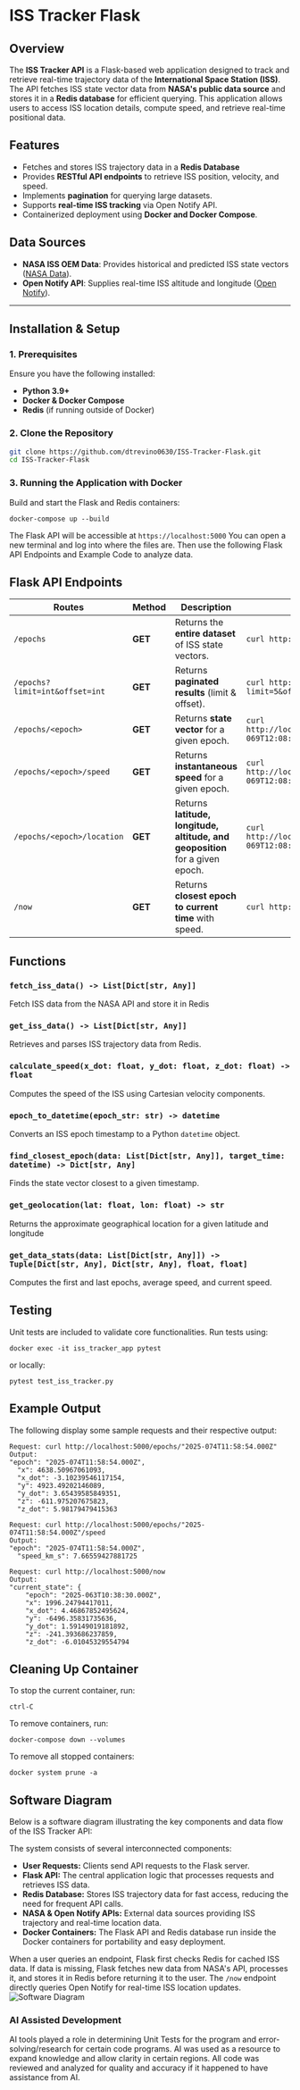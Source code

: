 # **ISS Tracker Flask**

## **Overview**
The **ISS Tracker API** is a Flask-based web application designed to track and retrieve real-time trajectory data of the **International Space Station (ISS)**. The API fetches ISS state vector data from **NASA's public data source** and stores it in a **Redis database** for efficient querying. This application allows users to access ISS location details, compute speed, and retrieve real-time positional data.

## Features
- Fetches and stores ISS trajectory data in a **Redis Database**
- Provides **RESTful API endpoints** to retrieve ISS position, velocity, and speed.
- Implements **pagination** for querying large datasets.
- Supports **real-time ISS tracking** via Open Notify API.
- Containerized deployment using **Docker and Docker Compose**.

## **Data Sources**
- **NASA ISS OEM Data**: Provides historical and predicted ISS state vectors ([NASA Data](https://nasa-public-data.s3.amazonaws.com)).
- **Open Notify API**: Supplies real-time ISS altitude and longitude ([Open Notify](http://api.open-notify.org/iss-now.json)).

---

## **Installation & Setup**

### **1. Prerequisites**
Ensure you have the following installed:
- **Python 3.9+**
- **Docker & Docker Compose**
- **Redis** (if running outside of Docker)

### **2. Clone the Repository**
```sh
git clone https://github.com/dtrevino0630/ISS-Tracker-Flask.git
cd ISS-Tracker-Flask
```

### **3. Running the Application with Docker**
Build and start the Flask and Redis containers:
```
docker-compose up --build
```
The Flask API will be accessible at ```https://localhost:5000```
You can open a new terminal and log into where the files are. Then use the following Flask API Endpoints and Example Code to analyze data.

## **Flask API Endpoints**
| **Routes**                      | **Method**  | **Description**                                                                    | **Example Code**                                                      |
|---------------------------------|-------------|------------------------------------------------------------------------------------|-----------------------------------------------------------------------|
| `/epochs`                       | **GET**     | Returns the **entire dataset** of ISS state vectors.                               | `curl http://localhost:5000/epochs`                                  |
| `/epochs?limit=int&offset=int`  | **GET**     | Returns **paginated results** (limit & offset).                                    | `curl http://localhost:5000/epochs?limit=5&offset=2`                |
| `/epochs/<epoch>`               | **GET**     | Returns **state vector** for a given epoch.                                        | `curl http://localhost:5000/epochs/2025-069T12:08:00.000Z`           |
| `/epochs/<epoch>/speed`         | **GET**     | Returns **instantaneous speed** for a given epoch.                                 | `curl http://localhost:5000/epochs/2025-069T12:08:00.000Z/speed`     |
| `/epochs/<epoch>/location`      | **GET**     | Returns **latitude, longitude, altitude, and geoposition** for a given epoch.      | `curl http://localhost:5000/epochs/2025-069T12:08:00.000Z/location`  |
| `/now`                          | **GET**     | Returns **closest epoch to current time** with speed.                              | `curl http://localhost:5000/now`                                     |

## **Functions**
### `fetch_iss_data() -> List[Dict[str, Any]]`
Fetch ISS data from the NASA API and store it in Redis

### `get_iss_data() -> List[Dict[str, Any]]`
Retrieves and parses ISS trajectory data from Redis.

### `calculate_speed(x_dot: float, y_dot: float, z_dot: float) -> float`
Computes the speed of the ISS using Cartesian velocity components.

### `epoch_to_datetime(epoch_str: str) -> datetime`
Converts an ISS epoch timestamp to a Python `datetime` object.

### `find_closest_epoch(data: List[Dict[str, Any]], target_time: datetime) -> Dict[str, Any]`
Finds the state vector closest to a given timestamp.

### `get_geolocation(lat: float, lon: float) -> str`
Returns the approximate geographical location for a given latitude and longitude

### `get_data_stats(data: List[Dict[str, Any]]) -> Tuple[Dict[str, Any], Dict[str, Any], float, float]`
Computes the first and last epochs, average speed, and current speed.

## **Testing**
Unit tests are included to validate core functionalities. Run tests using:
```
docker exec -it iss_tracker_app pytest
```
or locally:
```
pytest test_iss_tracker.py
```

## **Example Output**
The following display some sample requests and their respective output:
```
Request: curl http://localhost:5000/epochs/"2025-074T11:58:54.000Z"
Output:
"epoch": "2025-074T11:58:54.000Z",
  "x": 4638.50967061093,
  "x_dot": -3.10239546117154,
  "y": 4923.49202146089,
  "y_dot": 3.65439585849351,
  "z": -611.975207675823,
  "z_dot": 5.98179479415363

Request: curl http://localhost:5000/epochs/"2025-074T11:58:54.000Z"/speed
Output:
"epoch": "2025-074T11:58:54.000Z",
  "speed_km_s": 7.66559427881725

Request: curl http://localhost:5000/now
Output:
"current_state": {
    "epoch": "2025-063T10:38:30.000Z",
    "x": 1996.24794417011,
    "x_dot": 4.46867852495624,
    "y": -6496.35831735636,
    "y_dot": 1.59149019181892,
    "z": -241.393686237859,
    "z_dot": -6.01045329554794
```

## **Cleaning Up Container**
To stop the current container, run:
```
ctrl-C
```
To remove containers, run:
```
docker-compose down --volumes
```
To remove all stopped containers:
```
docker system prune -a
```

## Software Diagram
Below is a software diagram illustrating the key components and data flow of the ISS Tracker API:

The system consists of several interconnected components:
- **User Requests:** Clients send API requests to the Flask server.
- **Flask API:** The central application logic that processes requests and retrieves ISS data.
- **Redis Database:** Stores ISS trajectory data for fast access, reducing the need for frequent API calls.
- **NASA & Open Notify APIs:** External data sources providing ISS trajectory and real-time location data.
- **Docker Containers:** The Flask API and Redis database run inside the Docker containers for portability and easy deployment.

When a user queries an endpoint, Flask first checks Redis for cached ISS data. If data is missing, Flask fetches new data from NASA's API, processes it, and stores it in
Redis before returning it to the user. The ```/now``` endpoint directly queries Open Notify for real-time ISS location updates.
![Software Diagram](diagram.png)

### AI Assisted Development
AI tools played a role in determining Unit Tests for the program and error-solving/research for certain code programs. AI was used as a resource to expand knowledge and allow clarity in certain regions. All code was reviewed and analyzed for quality and accuracy if it happened to have assistance from AI.


